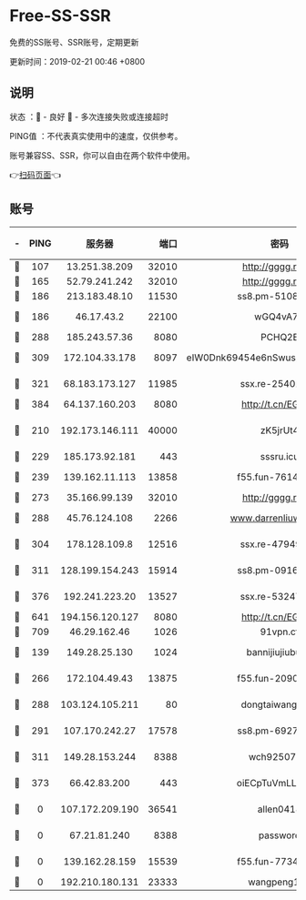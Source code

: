 # Free-SS-SSR

免费的SS账号、SSR账号，定期更新

更新时间：2019-02-21 00:46 +0800

## 说明

状态     ：🙂 - 良好 🙁 - 多次连接失败或连接超时

PING值   ：不代表真实使用中的速度，仅供参考。

账号兼容SS、SSR，你可以自由在两个软件中使用。

👉[扫码页面](https://liesauer.github.io/free-ss-ssr.github.io/)👈

## 账号

|-|PING|服务器|端口|密码|加密方式|区域|
|:----:|:----:|:-----:|-----:|:----:|:----:|:----:|
|🙂|107|13.251.38.209|32010|http://gggg.rocks|chacha20|SG|
|🙂|165|52.79.241.242|32010|http://gggg.rocks|chacha20|KR|
|🙂|186|213.183.48.10|11530|ss8.pm-51089820|rc4-md5|RU|
|🙂|186|46.17.43.2|22100|wGQ4vA7D|aes-256-gcm|RU|
|🙂|288|185.243.57.36|8080|PCHQ2E|rc4-md5|US|
|🙂|309|172.104.33.178|8097|eIW0Dnk69454e6nSwuspv9DmS201tQ0D|aes-256-cfb|SG|
|🙂|321|68.183.173.127|11985|ssx.re-25401129|aes-256-cfb|US|
|🙂|384|64.137.160.203|8080|http://t.cn/EGJIyrl|rc4-md5|CA|
|🙂|210|192.173.146.111|40000|zK5jrUt4|chacha20-ietf-poly1305|US|
|🙂|229|185.173.92.181|443|sssru.icu|rc4-md5|RU|
|🙂|239|139.162.11.113|13858|f55.fun-76142283|aes-256-cfb|SG|
|🙂|273|35.166.99.139|32010|http://gggg.rocks|chacha20|US|
|🙂|288|45.76.124.108|2266|www.darrenliuwei.com|aes-256-cfb|AU|
|🙂|304|178.128.109.8|12516|ssx.re-47949672|aes-256-cfb|SG|
|🙂|311|128.199.154.243|15914|ss8.pm-09160539|aes-256-cfb|SG|
|🙂|376|192.241.223.20|13527|ssx.re-53247060|aes-256-cfb|US|
|🙂|641|194.156.120.127|8080|http://t.cn/EGJIyrl|rc4-md5|RU|
|🙂|709|46.29.162.46|1026|91vpn.cf|rc4-md5|RU|
|🙁|139|149.28.25.130|1024|bannijiujiubu88|aes-256-cfb|JP|
|🙁|266|172.104.49.43|13875|f55.fun-20902073|aes-256-cfb|SG|
|🙁|288|103.124.105.211|80|dongtaiwang.com|aes-256-cfb|US|
|🙁|291|107.170.242.27|17578|ss8.pm-69276184|aes-256-cfb|US|
|🙁|311|149.28.153.244|8388|wch92507@#|aes-256-cfb|SG|
|🙁|373|66.42.83.200|443|oiECpTuVmLLxk4Ts|aes-256-cfb|US|
|🙁|0|107.172.209.190|36541|allen0418|aes-256-cfb|US|
|🙁|0|67.21.81.240|8388|password|aes-256-cfb|US|
|🙁|0|139.162.28.159|15539|f55.fun-77342114|aes-256-cfb|SG|
|🙁|0|192.210.180.131|23333|wangpeng123|chacha20|US|
